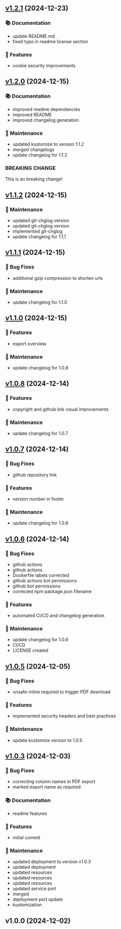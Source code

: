 
<a name="v1.2.1"></a>
## [v1.2.1](https://github.com/michaelvlaar/ppl-calculations/compare/v1.2.0...v1.2.1) (2024-12-23)

### 📚 Documentation

* update README.md
* fixed typo in readme license section

### 🚀 Features

* cookie security improvements


<a name="v1.2.0"></a>
## [v1.2.0](https://github.com/michaelvlaar/ppl-calculations/compare/v1.1.2...v1.2.0) (2024-12-15)

### 📚 Documentation

* improved readme dependencies
* improved README
* improved changelog generation

### 🧰 Maintenance

* updated kustomize to version 1.1.2
* merged changelogs
* update changelog for 1.1.2

### BREAKING CHANGE


This is an breaking change!


<a name="v1.1.2"></a>
## [v1.1.2](https://github.com/michaelvlaar/ppl-calculations/compare/v1.1.1...v1.1.2) (2024-12-15)

### 🧰 Maintenance

* updated git-chglog version
* updated git-chglog version
* implemented git-chglog
* update changelog for 1.1.1


<a name="v1.1.1"></a>
## [v1.1.1](https://github.com/michaelvlaar/ppl-calculations/compare/v1.1.0...v1.1.1) (2024-12-15)

### 🐛 Bug Fixes

* additional gzip compression to shorten urls

### 🧰 Maintenance

* update changelog for 1.1.0


<a name="v1.1.0"></a>
## [v1.1.0](https://github.com/michaelvlaar/ppl-calculations/compare/v1.0.8...v1.1.0) (2024-12-15)

### 🚀 Features

* export overview

### 🧰 Maintenance

* update changelog for 1.0.8


<a name="v1.0.8"></a>
## [v1.0.8](https://github.com/michaelvlaar/ppl-calculations/compare/v1.0.7...v1.0.8) (2024-12-14)

### 🚀 Features

* copyright and github link visual improvements

### 🧰 Maintenance

* update changelog for 1.0.7


<a name="v1.0.7"></a>
## [v1.0.7](https://github.com/michaelvlaar/ppl-calculations/compare/v1.0.6...v1.0.7) (2024-12-14)

### 🐛 Bug Fixes

* github repository link

### 🚀 Features

* version number in footer

### 🧰 Maintenance

* update changelog for 1.0.6


<a name="v1.0.6"></a>
## [v1.0.6](https://github.com/michaelvlaar/ppl-calculations/compare/v1.0.5...v1.0.6) (2024-12-14)

### 🐛 Bug Fixes

* github actions
* github actions
* Dockerfile labels corrected
* github actions bot permissions
* github bot permissions
* corrected npm package.json filename

### 🚀 Features

* automated CI/CD and changelog generation

### 🧰 Maintenance

* update changelog for 1.0.6
* CI/CD
* LICENSE created


<a name="v1.0.5"></a>
## [v1.0.5](https://github.com/michaelvlaar/ppl-calculations/compare/v1.0.3...v1.0.5) (2024-12-05)

### 🐛 Bug Fixes

* unsafe-inline required to trigger PDF download

### 🚀 Features

* implemented security headers and best practices

### 🧰 Maintenance

* update kustomize version to 1.0.5


<a name="v1.0.3"></a>
## [v1.0.3](https://github.com/michaelvlaar/ppl-calculations/compare/v1.0.0...v1.0.3) (2024-12-03)

### 🐛 Bug Fixes

* correcting column names in PDF export
* marked export name as required

### 📚 Documentation

* readme features

### 🚀 Features

* initial commit

### 🧰 Maintenance

* updated deployment to version v1.0.3
* updated deployment
* updated resources
* updated resources
* updated resources
* updated service port
* merged
* deployment port update
* kustomization


<a name="v1.0.0"></a>
## v1.0.0 (2024-12-02)

